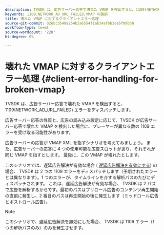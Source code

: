 ```yaml
---
description: TVSDK は、広告サーバー応答で壊れた VMAP を検出すると、1109(NETWORK_AD_URL_FAILED) エラーをディスパッチします。
keywords: 1109;NETWORK_AD_URL_FAILED;VMAP の破損
title: 壊れた VMAP に対するクライアントエラー処理
source-git-commit: 02ebc3548a254b2a6554f1ab34afbb3ea5f09bb8
workflow-type: tm+mt
source-wordcount: '228'
ht-degree: 0%

---
```


# 壊れた VMAP に対するクライアントエラー処理 {#client-error-handling-for-broken-vmap}

TVSDK は、広告サーバー応答で壊れた VMAP を検出すると、1109(NETWORK_AD_URL_FAILED) エラーをディスパッチします。

広告サーバー応答の性質と、広告の読み込み設定に応じて、TVSDK が広告サーバー応答で壊れた VMAP を検出した場合に、プレーヤーが異なる数の 1109 エラーを受け取る可能性があります。

広告サーバーの応答が VMAP XML を指すシナリオを考えてみましょう。 また、広告サーバーの応答に 4 つの使用可能な広告スロットがあり、それぞれが同じ VMAP を指すとします。 最後に、この VMAP が壊れたとします。

このシナリオでは、遅延広告解決が有効な場合 ( [遅延広告解決を有効にする](../../../tvsdk-2.7-for-android/ad-insertion/c-psdk-android-2.7-lazy-ad-resolving/t-psdk-android-2.7-enable-lazy-ad-resolving.md)) の場合、 TVSDK は 2 つの 1109 エラーをディスパッチします（予期されたエラーとは異なります）。1 つのエラーが、タイムラインを介する解析パスのたびにディスパッチされます。 これは、遅延広告解決が有効な場合、 TVSDK は 2 パスで広告を解析するからです。最初のパスはプリロール広告のコンテンツ再生開始の直前に発生し、2 番目のパスは再生開始の後に発生します（ミッドロール広告とポストロール広告）。

>[!NOTE]
>
>このシナリオで、遅延広告解決を無効にした場合、 TVSDK は 1109 エラー（1 つの解析パスのみ）のみを発生させます。
